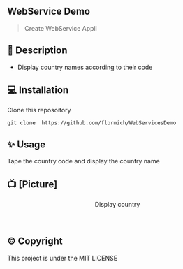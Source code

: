 ## WebService Demo

> Create WebService Appli

## 📃 Description

* Display country names according to their code

## 💻 Installation
Clone this reposoitory

```
git clone  https://github.com/flormich/WebServicesDemo

```

## ✨️ Usage
Tape the country code and display the country name

## 📺 [Picture]

<p align="center">
Display country
<br>
<!-- <img  src="https://github.com/flormich/menu-demo/blob/master/Capture.JPG"> -->
<br>
<br>

</p>





## ©️ Copyright
This project is under the MIT LICENSE

